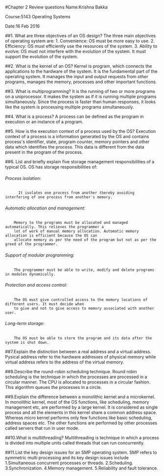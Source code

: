 #Chapter 2 Review questions
Name:Krishna Bakka

Course:5143 Operating Systems

Date:16 Feb 2016


##1. What are three objectives of an OS design?
    The three main objectives of operating system are:
    1.  Convenience: OS must be more easy to use.
    2.  Efficiency: OS must efficiently use the resources of the system.
    3.  Ability to evolve: OS must not interfere with the evolution of the system. It must support the 
		evolution of the system.
		
##2. What is the kernel of an OS?
    Kernel is program, which connects the applications to the hardware of the system. It is the fundamental 
    part of the operating system. It manages the input and output requests from other programs, manages the
    memory, processes and other important functions.
    
##3. What is multiprogramming?
    It is the running of two or more programs on a uniprocessor. It makes the system as if it is running multiple
    programs simultaneously. Since the process is faster than human responses, it looks like the system is 
    processing multiple programs simultaneously.
    
##4. What is a process?
    A process can be defined as the program in execution or an instance of a program.
    
##5. How is the execution context of a process used by the OS?
    Execution context of a process is a information generated by the OS and contains process's identifier, state, 
    program counter, memory pointers and other data which identifies the process. This data is different from the 
    data present in the program of the process.
    
##6. List and briefly explain five storage management responsibilities of a typical OS.
    OS has storage responsibilities of: 
######  Process isolation:
	      It isolates one process from another thereby avoiding interfering of one process from another's memory.
######  Automatic allocation and management:
        Memory to the programs must be allocated and managed automatically. This relieves the programmer a 
        lot of work of manual memory allocation. Automatic memory allocation is efficient because the OS can
        allocate memory as per the need of the program but not as per the greed of the programmer.
######  Support of modular programming: 
        The programmer must be able to write, modify and delete programs in modules dynamically.
######  Protection and access control: 
        The OS must give controlled access to the memory locations of different users. It must decide when 
        to give and not to give access to memory associated with another user.
######  Long-term storage: 
        The OS must be able to store the program and its data after the system is shut down.
        
##7.Explain the distinction between a real address and a virtual address.
    Pysical address refer to the hardware addresses of physical memory while virtual address refers to the 
    address of the virtual memory.
    
##8.Describe the round-robin scheduling technique.
    Round robin scheduling is the technique in which the processes are processed in a circular manner. The 
    CPU is allocated to processes  in a circular fashion. This algorithm queues the processes in a circle.
    
##9.Explain the difference between a monolithic kernel and a microkernel.
    In monolithic kernel, most of the OS functions, like scheduling, memory management etc, are performed 
    by a large kernel. It is considered as single process and all the elements in this kernel share a 
    common address space. Whereas micro kernel performs only few functions like basic scheduling, address 
    spaces etc. The other functions are performed by other processes called servers that run in user mode.
    
##10.What is multithreading?
    Multithreading is technique in which a process is divided into multiple units called threads that can 
    run concurrently. 
    
##11.List the key design issues for an SMP operating system.
    SMP refers to symmetric multi processing and its key design issues include 
	    1.Simultaneous concurrent processes or threads.
	    2.Scheduling.
	    3.Synchronization.
	    4.Memory management.
	    5.Reliability and fault tolerance.

    
        


